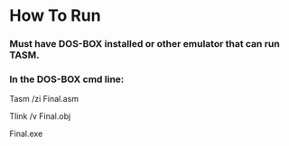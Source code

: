 # How To Run
### Must have DOS-BOX installed or other emulator that can run TASM.


### In the DOS-BOX cmd line:

Tasm /zi Final.asm 

Tlink /v Final.obj 

Final.exe
